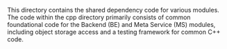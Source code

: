This directory contains the shared dependency code for various modules.
The code within the cpp directory primarily consists of common foundational code for the Backend (BE) and Meta Service (MS) modules, including object storage access and a testing framework for common C++ code.
